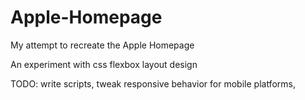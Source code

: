 # Apple-Homepage
My attempt to recreate the Apple Homepage
 
An experiment with css flexbox layout design


TODO: write scripts, tweak responsive behavior for mobile platforms, 